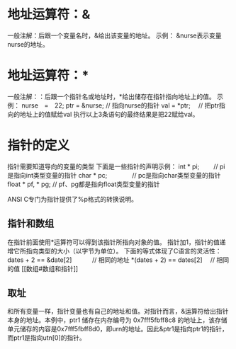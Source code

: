 # 地址运算符：&
一般注解：后跟一个变量名时，&给出该变量的地址。
示例：
&nurse表示变量nurse的地址。

# 地址运算符：*
一般注解：：后跟一个指针名或地址时，*给出储存在指针指向地址上的值。
示例：
nurse　=　22;
ptr = &nurse; // 指向nurse的指针
val = *ptr;　 // 把ptr指向的地址上的值赋给val
执行以上3条语句的最终结果是把22赋给val。

# 指针的定义
指针需要知道导向的变量的类型
下面是一些指针的声明示例：
int * pi;　　 // pi是指向int类型变量的指针
char * pc;　　　　// pc是指向char类型变量的指针
float * pf, * pg; // pf、pg都是指向float类型变量的指针

ANSI C专门为指针提供了%p格式的转换说明。

## 指针和数组
在指针前面使用*运算符可以得到该指针所指向对象的值。
指针加1，指针的值递增它所指向类型的大小（以字节为单位）。
下面的等式体现了C语言的灵活性：
dates + 2 == &date\[2]　　　 // 相同的地址
*(dates + 2) == dates\[2]　 // 相同的值
[[数组#数组和指针]]

## 取址
和所有变量一样，指针变量也有自己的地址和值。对指针而言，&运算符给出指针本身的地址。本例中，ptr1 储存在内存编号为 0x7fff5fbff8c8 的地址上，该存储单元储存的内容是0x7fff5fbff8d0，即urn的地址。因此&ptr1是指向ptr1的指针，而ptr1是指向utn[0]的指针。